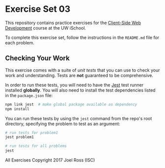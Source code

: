 # Exercise Set 03

This repository contains practice exercises for the [Client-Side Web Development](https://canvas.uw.edu/courses/1118282) course at the UW iSchool.

To complete this exercise set, follow the instructions in the `README.md` file for each problem.

## Checking Your Work
This exercise comes with a suite of _unit tests_ that you can use to check your work and understanding. Tests are **not** guaranteed to be comprehensive.

In order to run these tests, you will need to have the [Jest](https://facebook.github.io/jest/) test runner installed **globally**. You will also need to install the test dependencies listed in the `package.json` file:

```bash
npm link jest  # make global package available as dependency
npm install
```

You can run these tests by using the `jest` command from the repo's root directory, specifying the problem to test as an argument:

```bash
# run tests for problem1
jest problem1

# run tests for all problems
jest
```


All Exercises Copyright 2017 Joel Ross (ISC)